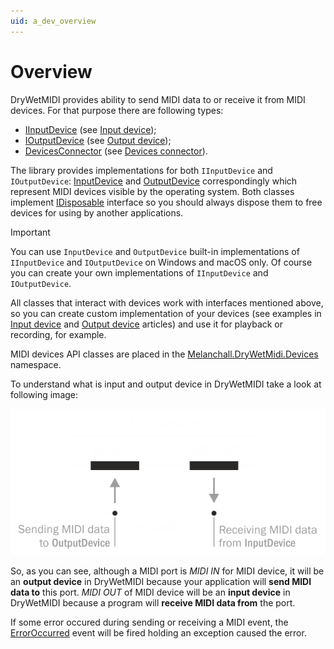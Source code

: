 ```yaml
---
uid: a_dev_overview
---
```


# Overview

DryWetMIDI provides ability to send MIDI data to or receive it from MIDI devices. For that purpose there are following types:

* [IInputDevice](xref:Melanchall.DryWetMidi.Devices.IInputDevice) (see [Input device](Input-device.md));
* [IOutputDevice](xref:Melanchall.DryWetMidi.Devices.IOutputDevice) (see [Output device](Output-device.md));
* [DevicesConnector](xref:Melanchall.DryWetMidi.Devices.DevicesConnector) (see [Devices connector](Devices-connector.md)).

The library provides implementations for both `IInputDevice` and `IOutputDevice`: [InputDevice](xref:Melanchall.DryWetMidi.Devices.InputDevice) and [OutputDevice](xref:Melanchall.DryWetMidi.Devices.OutputDevice) correspondingly which represent MIDI devices visible by the operating system. Both classes implement [IDisposable](xref:System.IDisposable) interface so you should always dispose them to free devices for using by another applications.

> [!IMPORTANT]
> You can use `InputDevice` and `OutputDevice` built-in implementations of `IInputDevice` and `IOutputDevice` on Windows and macOS only. Of course you can create your own implementations of `IInputDevice` and `IOutputDevice`.

All classes that interact with devices work with interfaces mentioned above, so you can create custom implementation of your devices (see examples in [Input device](Input-device.md) and [Output device](Output-device.md) articles) and use it for playback or recording, for example.

MIDI devices API classes are placed in the [Melanchall.DryWetMidi.Devices](xref:Melanchall.DryWetMidi.Devices) namespace.

To understand what is input and output device in DryWetMIDI take a look at following image:

![Devices](images/Devices.png)

So, as you can see, although a MIDI port is _MIDI IN_ for MIDI device, it will be an **output device** in DryWetMIDI because your application will **send MIDI data to** this port. _MIDI OUT_ of MIDI device will be an **input device** in DryWetMIDI because a program will **receive MIDI data from** the port.

If some error occured during sending or receiving a MIDI event, the [ErrorOccurred](xref:Melanchall.DryWetMidi.Devices.MidiDevice.ErrorOccurred) event will be fired holding an exception caused the error.